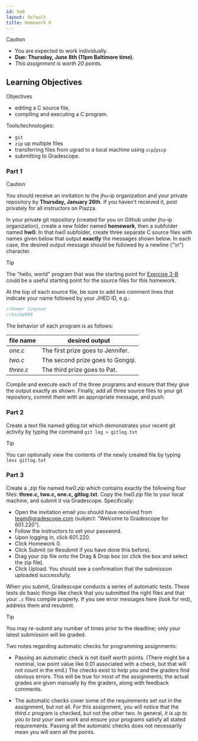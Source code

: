 ```yaml
---
id: hw0
layout: default
title: Homework 0
---
```


<div class='admonition caution'>
<div class='title'>Caution</div>
<div class='content'>
<ul>
<li>You are expected to work individually.</li>
<li><strong>Due: Thursday, June 8th (11pm Baltimore time).</strong></li>
<li><em>This assignment is worth 20 points.</em></li>
</ul>
</div>
</div>

## Learning Objectives
<div class='admonition success'>
<div class='title'>Objectives</div>
<div class='content'>
<ul>
<li>editing a C source file,</li>
<li>compiling and executing a C program.</li>
</ul>
<p>Tools/technologies:</p>
<ul>
<li><code>git</code></li>
<li><code>zip</code> up multiple files</li>
<li>transferring files from ugrad to a local machine using <code>scp</code>/<code>pscp</code></li>
<li>submitting to Gradescope.</li>
</ul>
</div>
</div>

### Part 1
<div class='admonition caution'>
<div class='title'>Caution</div>
<div class='content'>
<p>You should receive an invitation to the jhu-ip organization and your
private repository by <strong>Thursday, January 26th</strong>. If you
haven't received it, post privately for all instructors on Piazza.</p>
</div>
</div>

In your private git repository (created for you on Github under jhu-ip
organization), create a new folder named **homework**, then a subfolder
named **hw0**. In that *hw0* subfolder, create three separate C source
files with names given below that output **exactly** the messages shown
below. In each case, the desired output message should be followed by
a newline ("\n") character.

<div class='admonition tip'>
<div class='title'>Tip</div>
<div class='content'>
<p>
The "hello, world" program that was the starting point for <a
href="../exercise/ex03b.html">Exercise 3-B</a> could be a useful
starting point for the source files for this homework.
</p>
</div>
</div>

At the top of each source file, be sure to add two comment lines that indicate your name followed by your JHED ID, e.g.:

```c
//Homer Simpson
//hsimp999
```

The behavior of each program is as follows:

file name | desired output
--------- | --------------
*one.c* | The first prize goes to Jennifer.
*two.c* | The second prize goes to Gongqi.
*three.c* | The third prize goes to Pat.

Compile and execute each of the three programs and ensure that they give
the output exactly as shown. Finally, add all three source files to your
git repository, commit them with an appropriate message, and push.

### Part 2
Create a text file named gitlog.txt which demonstrates your recent git activity by typing the command `git log > gitlog.txt`

<div class='admonition tip'>
<div class='title'>Tip</div>
<div class='content'>
<p>You can optionally view the contents of the newly created file by typing <code>less gitlog.txt</code></p>
</div>
</div>

### Part 3
Create a *.zip* file named *hw0.zip* which contains exactly the following
four files: **three.c, two.c, one.c, gitlog.txt**. Copy the *hw0.zip*
file to your local machine, and submit it via Gradescope.  Specifically:

* Open the invitation email you should have received from team@gradescope.com (subject: “Welcome to Gradescope for 601.220”).
* Follow the instructors to set your password.
* Upon logging in, click 601.220.
* Click Homework 0.
* Click Submit (or Resubmit if you have done this before).
* Drag your zip file onto the Drag & Drop box (or click the box and select the zip file).
* Click Upload. You should see a confirmation that the submission uploaded successfully.

When you submit, Gradescope conducts a series of automatic tests. These
tests do basic things like check that you submitted the right files and
that your `.c` files compile properly. If you see error messages here
(look for red), address them and resubmit.

<div class='admonition tip'>
<div class='title'>Tip</div>
<div class='content'>
<p>You may re-submit any number of times prior to the deadline; only your latest submission will be graded.</p>
</div>
</div>

Two notes regarding automatic checks for programming assignments:

* Passing an automatic check is not itself worth points. (There might be a
  nominal, low point value like 0.01 associated with a check, but that will
  not count in the end.) The checks exist to help you and the graders find
  obvious errors. This will be true for most of the assignments; the actual
  grades are given manually by the graders, along with feedback comments.

* The automatic checks cover some of the requirements set out in the
  assignment, but not all. For this assignment, you will notice that the
  *third.c* program is checked, but not the other two. In general, *it
  is up to you to test your own work* and ensure your programs satisfy
  all stated requirements. Passing all the automatic checks does not
  necessarily mean you will earn all the points.

